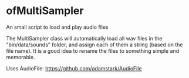 # ofMultiSampler
An small script to load and play audio files

The MultiSampler class will automatically load all wav files in the "bin/data/sounds" folder, and assign each of them a string (based on the file name). It is a good idea to rename the files to something simple and memorable.

Uses AudioFile: https://github.com/adamstark/AudioFile
